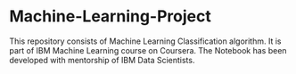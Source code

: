 # Machine-Learning-Project
This repository consists of Machine Learning Classification algorithm.
It is part of IBM Machine Learning course on Coursera. The Notebook has been developed with mentorship of IBM Data Scientists.
